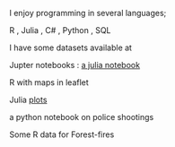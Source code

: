 I enjoy programming in several languages;

R , Julia , C# , Python , SQL

I have some datasets available at 

Jupter notebooks : [a julia notebook](https://github.com/NicJC/NicJC/blob/main/NZ%20Coronavirus.ipynb)

R with maps in leaflet 

Julia [plots](https://github.com/NicJC/Julia-Plots)

a python notebook on police shootings

Some R data for Forest-fires 


